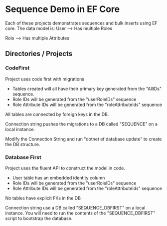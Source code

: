 # Sequence Demo in EF Core

Each of these projects demonstrates sequences and bulk inserts using EF core. The data model is:
User
--> Has multiple Roles

Role
--> Has multiple Attributes

## Directories / Projects

### CodeFirst
Project uses code first with migrations 

- Tables created will all have their primary key generated from the "AllIDs" sequence.
- Role IDs will be generated from the "userRoleIDs" sequence
- Role Attribute IDs will be generated from the "roleAttributeIds" sequence

All tables are connected by foreign keys in the DB.

Connection string pushes the migrations to a DB called "SEQUENCE" on a local instance.

Modify the Connection String and run "dotnet ef database update" to create the DB structure.

### Database First
Project uses the fluent API to construct the model in code.

- User table has an embedded identity column
- Role IDs will be generated from the "userRoleIDs" sequence
- Role Attribute IDs will be generated from the "roleAttributeIds" sequence

No tables have explicit FKs in the DB

Connection string use a DB called "SEQUENCE_DBFIRST" on a local instance. You will need to run the contents of the "SEQUENCE_DBFIRST" script to bootstrap the database.

